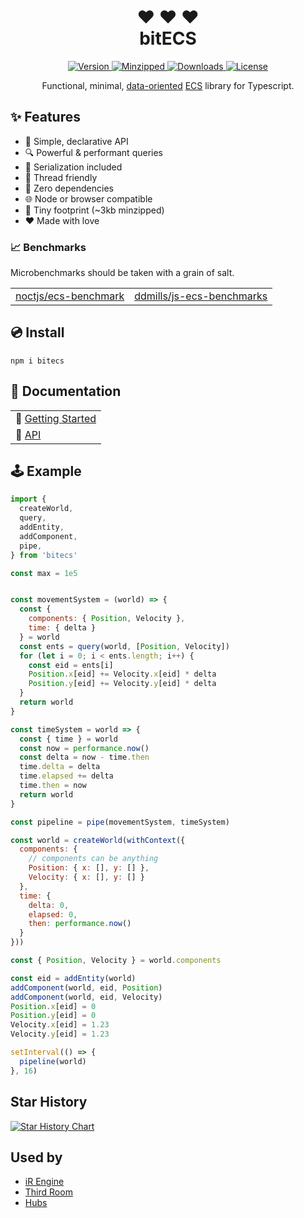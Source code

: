 <h1 align="center">
❤ ❤ ❤ <br />
bitECS
</h1>

<p align="center">
  <a href="https://www.npmjs.com/package/bitecs">
    <img src="https://img.shields.io/npm/v/bitecs.svg" alt="Version" />
  </a>
  <a href="https://www.npmjs.com/package/bitecs">
    <img src="https://badgen.net/bundlephobia/minzip/bitecs" alt="Minzipped" />
  </a>
  <a href="https://www.npmjs.com/package/bitecs">
    <img src="https://img.shields.io/npm/dt/bitecs.svg" alt="Downloads" />
  </a>
  <a href="https://github.com/NateTheGreatt/bitECS/blob/master/LICENSE">
    <img src="https://badgen.net/npm/license/bitecs" alt="License" />
  </a>
</p>

<p align="center">
Functional, minimal, <a href="https://www.dataorienteddesign.com/dodbook/">data-oriented</a> <a href="https://en.wikipedia.org/wiki/Entity_component_system">ECS</a> library for Typescript.
</p>

</center>

## ✨ Features

- 🔮 Simple, declarative API
- 🔍 Powerful & performant queries
- 💾 Serialization included
- 🧵 Thread friendly
- 🍃 Zero dependencies
- 🌐 Node or browser compatible
- 🤏 Tiny footprint (~3kb minzipped)
- ❤ Made with love

### 📈 Benchmarks

Microbenchmarks should be taken with a grain of salt.

|                                                                 |                                                                           |
| --------------------------------------------------------------- | ------------------------------------------------------------------------- |
| [noctjs/ecs-benchmark](https://github.com/noctjs/ecs-benchmark) | [ddmills/js-ecs-benchmarks](https://github.com/ddmills/js-ecs-benchmarks) |

## 💿 Install
```
npm i bitecs
```

## 📘  Documentation
|                  |
| ---------------- |
| 🏁  [Getting Started](https://github.com/NateTheGreatt/bitECS/blob/master/docs/Intro.md) |
| 📑  [API](https://github.com/NateTheGreatt/bitECS/blob/master/docs/API.md) |

## 🕹 Example

```js
import {
  createWorld,
  query,
  addEntity,
  addComponent,
  pipe,
} from 'bitecs'

const max = 1e5


const movementSystem = (world) => {
  const { 
    components: { Position, Velocity },
    time: { delta } 
  } = world
  const ents = query(world, [Position, Velocity])
  for (let i = 0; i < ents.length; i++) {
    const eid = ents[i]
    Position.x[eid] += Velocity.x[eid] * delta
    Position.y[eid] += Velocity.y[eid] * delta
  }
  return world
}

const timeSystem = world => {
  const { time } = world
  const now = performance.now()
  const delta = now - time.then
  time.delta = delta
  time.elapsed += delta
  time.then = now
  return world
}

const pipeline = pipe(movementSystem, timeSystem)

const world = createWorld(withContext({
  components: {
    // components can be anything
    Position: { x: [], y: [] },
    Velocity: { x: [], y: [] }
  },
  time: { 
    delta: 0, 
    elapsed: 0, 
    then: performance.now() 
  }
}))

const { Position, Velocity } = world.components

const eid = addEntity(world)
addComponent(world, eid, Position)
addComponent(world, eid, Velocity)
Position.x[eid] = 0
Position.y[eid] = 0
Velocity.x[eid] = 1.23
Velocity.y[eid] = 1.23

setInterval(() => {
  pipeline(world)
}, 16)
```


## Star History

[![Star History Chart](https://api.star-history.com/svg?repos=NateTheGreatt/bitECS&type=Date)](https://star-history.com/#NateTheGreatt/bitECS&Date)


## Used by

- [iR Engine](https://github.com/ir-engine/ir-engine)
- [Third Room](https://github.com/thirdroom/thirdroom)
- [Hubs](https://github.com/Hubs-Foundation/hubs)

